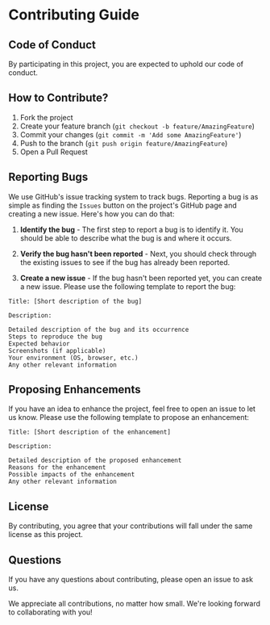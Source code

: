 # Contributing Guide

## Code of Conduct

By participating in this project, you are expected to uphold our code of conduct.

## How to Contribute?

1. Fork the project
2. Create your feature branch (`git checkout -b feature/AmazingFeature`)
3. Commit your changes (`git commit -m 'Add some AmazingFeature'`)
4. Push to the branch (`git push origin feature/AmazingFeature`)
5. Open a Pull Request

## Reporting Bugs

We use GitHub's issue tracking system to track bugs. Reporting a bug is as simple as finding the `Issues` button on the project's GitHub page and creating a new issue. Here's how you can do that:

1. **Identify the bug** - The first step to report a bug is to identify it. You should be able to describe what the bug is and where it occurs.

2. **Verify the bug hasn't been reported** - Next, you should check through the existing issues to see if the bug has already been reported.

3. **Create a new issue** - If the bug hasn't been reported yet, you can create a new issue. Please use the following template to report the bug:

```
Title: [Short description of the bug]

Description:

Detailed description of the bug and its occurrence
Steps to reproduce the bug
Expected behavior
Screenshots (if applicable)
Your environment (OS, browser, etc.)
Any other relevant information
```

## Proposing Enhancements

If you have an idea to enhance the project, feel free to open an issue to let us know. Please use the following template to propose an enhancement:

```
Title: [Short description of the enhancement]

Description:

Detailed description of the proposed enhancement
Reasons for the enhancement
Possible impacts of the enhancement
Any other relevant information
```

## License

By contributing, you agree that your contributions will fall under the same license as this project.

## Questions

If you have any questions about contributing, please open an issue to ask us.

We appreciate all contributions, no matter how small. We're looking forward to collaborating with you!
